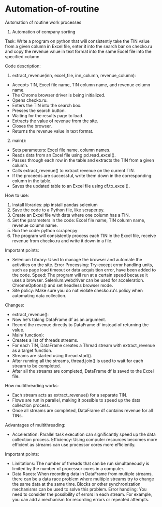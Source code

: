 # Automation-of-routine
Automation of routine work processes

1. Automation of company sorting

Task:
Write a program on python that will consistently take the TIN value from a given column in Excel file, enter it into the search bar on checko.ru and copy the revenue value in text format into the same Excel file into the specified column.

Code description:

1. extract_revenue(inn, excel_file, inn_column, revenue_column):
- Accepts TIN, Excel file name, TIN column name, and revenue column name.
- The Chrome browser driver is being initialized.
- Opens checko.ru.
- Enters the TIN into the search box.
- Presses the search button.
- Waiting for the results page to load.
- Extracts the value of revenue from the site.
- Closes the browser.
- Returns the revenue value in text format.

2. main():
- Sets parameters: Excel file name, column names.
- Reads data from an Excel file using pd.read_excel().
- Passes through each row in the table and extracts the TIN from a given column.
- Calls extract_revenue() to extract revenue on the current TIN.
- If the proceeds are successful, write them down in the corresponding column in the table.
- Saves the updated table to an Excel file using df.to_excel().

How to use:

1. Install libraries: pip install pandas selenium
2. Save the code to a Python file, like scraper.py.
3. Create an Excel file with data where one column has a TIN.
4. Set the parameters in the code: Excel file name, TIN column name, revenue column name.
5. Run the code: python scraper.py
6. The program will consistently process each TIN in the Excel file, receive revenue from checko.ru and write it down in a file.

Important points:

- Selenium Library: Used to manage the browser and automate the activities on the site.
Error Processing: Try-except error handling units, such as page load timeout or data acquisition error, have been added to the code.
Speed: The program will run at a certain speed because it uses a browser. Selenium.webdriver can be used for acceleration. ChromeOptions() and set headless browser mode.
- Site policy: Make sure you do not violate checko.ru's policy when automating data collection.

Changes:

- extract_revenue():
- Now he's taking DataFrame df as an argument.
- Record the revenue directly to DataFrame df instead of returning the value.
- Main( function):
- Creates a list of threads streams.
- For each TIN, DataFrame creates a Thread stream with extract_revenue as a target function.
- Streams are started using thread.start().
- After running all the streams, thread.join() is used to wait for each stream to be completed.
- After all the streams are completed, DataFrame df is saved to the Excel file.

How multithreading works:

- Each stream acts as extract_revenue() for a separate TIN.
- Flows are run in parallel, making it possible to speed up the data collection process.
- Once all streams are completed, DataFrame df contains revenue for all TINs.

Advantages of multithreading:

- Acceleration: Parallel task execution can significantly speed up the data collection process.
Efficiency: Using computer resources becomes more efficient as streams can use processor cores more efficiently.

Important points:

- Limitations: The number of threads that can be run simultaneously is limited by the number of processor cores in a computer.
- Data Races: When recording data in DataFrame from multiple streams, there can be a data race problem where multiple streams try to change the same data at the same time. Blocks or other synchronization mechanisms can be used to solve this problem.
Error handling: You need to consider the possibility of errors in each stream. For example, you can add a mechanism for recording errors or repeated attempts.
